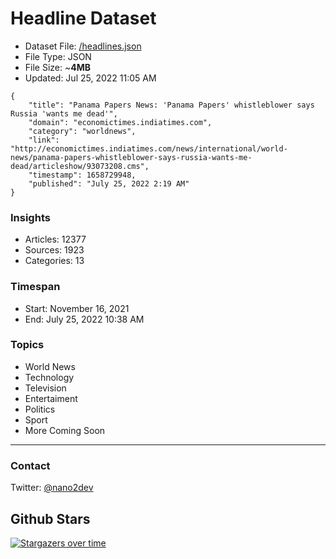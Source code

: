# Headline Dataset

- Dataset File: [/headlines.json](https://raw.githubusercontent.com/fwd/news/master/headlines.json) 
- File Type: JSON
- File Size: ~**4MB**
- Updated: Jul 25, 2022 11:05 AM

```
{
    "title": "Panama Papers News: 'Panama Papers' whistleblower says Russia 'wants me dead'",
    "domain": "economictimes.indiatimes.com",
    "category": "worldnews",
    "link": "http://economictimes.indiatimes.com/news/international/world-news/panama-papers-whistleblower-says-russia-wants-me-dead/articleshow/93073208.cms",
    "timestamp": 1658729948,
    "published": "July 25, 2022 2:19 AM"
}
```

### Insights

- Articles: 12377
- Sources: 1923
- Categories: 13

### Timespan

- Start: November 16, 2021
- End: July 25, 2022 10:38 AM

### Topics

- World News
- Technology
- Television
- Entertaiment
- Politics
- Sport
- More Coming Soon

---

### Contact 

Twitter: [@nano2dev](https://twitter.com/nano2dev)

## Github Stars

[![Stargazers over time](https://starchart.cc/fwd/news.svg)](https://starchart.cc/fwd/news)
	